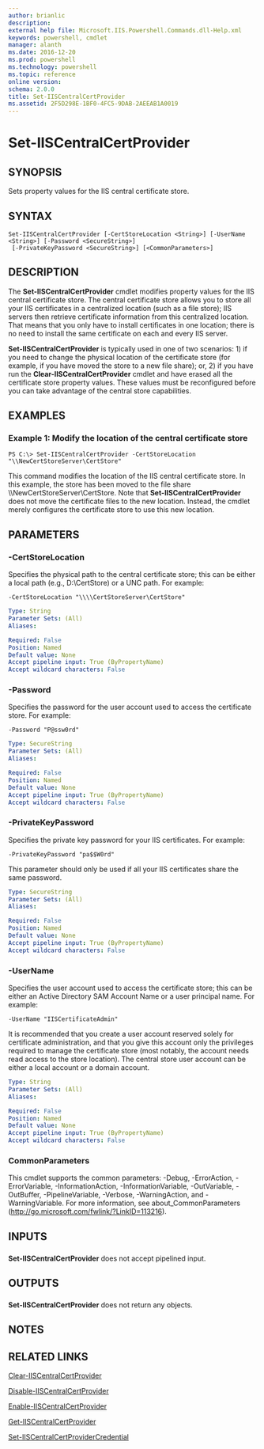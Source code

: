 ```yaml
---
author: brianlic
description: 
external help file: Microsoft.IIS.Powershell.Commands.dll-Help.xml
keywords: powershell, cmdlet
manager: alanth
ms.date: 2016-12-20
ms.prod: powershell
ms.technology: powershell
ms.topic: reference
online version: 
schema: 2.0.0
title: Set-IISCentralCertProvider
ms.assetid: 2F5D298E-1BF0-4FC5-9DAB-2AEEAB1A0019
---
```


# Set-IISCentralCertProvider

## SYNOPSIS
Sets property values for the IIS central certificate store.

## SYNTAX

```
Set-IISCentralCertProvider [-CertStoreLocation <String>] [-UserName <String>] [-Password <SecureString>]
 [-PrivateKeyPassword <SecureString>] [<CommonParameters>]
```

## DESCRIPTION
The **Set-IISCentralCertProvider** cmdlet modifies property values for the IIS central certificate store.
The central certificate store allows you to store all your IIS certificates in a centralized location (such as a file store); IIS servers then retrieve certificate information from this centralized location.
That means that you only have to install certificates in one location; there is no need to install the same certificate on each and every IIS server.

**Set-IISCentralCertProvider** is typically used in one of two scenarios: 1) if you need to change the physical location of the certificate store (for example, if you have moved the store to a new file share); or, 2) if you have run the **Clear-IISCentralCertProvider** cmdlet and have erased all the certificate store property values.
These values must be reconfigured before you can take advantage of the central store capabilities.

## EXAMPLES

### Example 1: Modify the location of the central certificate store
```
PS C:\> Set-IISCentralCertProvider -CertStoreLocation "\\NewCertStoreServer\CertStore"
```

This command modifies the location of the IIS central certificate store.
In this example, the store has been moved to the file share \\\\NewCertStoreServer\CertStore.
Note that **Set-IISCentralCertProvider** does not move the certificate files to the new location.
Instead, the cmdlet merely configures the certificate store to use this new location.

## PARAMETERS

### -CertStoreLocation
Specifies the physical path to the central certificate store; this can be either a local path (e.g., D:\CertStore) or a UNC path.
For example:

`-CertStoreLocation "\\\\CertStoreServer\CertStore"`

```yaml
Type: String
Parameter Sets: (All)
Aliases: 

Required: False
Position: Named
Default value: None
Accept pipeline input: True (ByPropertyName)
Accept wildcard characters: False
```

### -Password
Specifies the password for the user account used to access the certificate store.
For example:

`-Password "P@ssw0rd"`

```yaml
Type: SecureString
Parameter Sets: (All)
Aliases: 

Required: False
Position: Named
Default value: None
Accept pipeline input: True (ByPropertyName)
Accept wildcard characters: False
```

### -PrivateKeyPassword
Specifies the private key password for your IIS certificates.
For example:

`-PrivateKeyPassword "pa$$W0rd"`

This parameter should only be used if all your IIS certificates share the same password.

```yaml
Type: SecureString
Parameter Sets: (All)
Aliases: 

Required: False
Position: Named
Default value: None
Accept pipeline input: True (ByPropertyName)
Accept wildcard characters: False
```

### -UserName
Specifies the user account used to access the certificate store; this can be either an Active Directory SAM Account Name or a user principal name.
For example:

`-UserName "IISCertificateAdmin"`

It is recommended that you create a user account reserved solely for certificate administration, and that you give this account only the privileges required to manage the certificate store (most notably, the account needs read access to the store location).
The central store user account can be either a local account or a domain account.

```yaml
Type: String
Parameter Sets: (All)
Aliases: 

Required: False
Position: Named
Default value: None
Accept pipeline input: True (ByPropertyName)
Accept wildcard characters: False
```

### CommonParameters
This cmdlet supports the common parameters: -Debug, -ErrorAction, -ErrorVariable, -InformationAction, -InformationVariable, -OutVariable, -OutBuffer, -PipelineVariable, -Verbose, -WarningAction, and -WarningVariable. For more information, see about_CommonParameters (http://go.microsoft.com/fwlink/?LinkID=113216).

## INPUTS

###  
**Set-IISCentralCertProvider** does not accept pipelined input.

## OUTPUTS

###  
**Set-IISCentralCertProvider** does not return any objects.

## NOTES

## RELATED LINKS

[Clear-IISCentralCertProvider](./Clear-IISCentralCertProvider.md)

[Disable-IISCentralCertProvider](./Disable-IISCentralCertProvider.md)

[Enable-IISCentralCertProvider](./Enable-IISCentralCertProvider.md)

[Get-IISCentralCertProvider](./Get-IISCentralCertProvider.md)

[Set-IISCentralCertProviderCredential](./Set-IISCentralCertProviderCredential.md)

